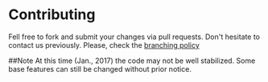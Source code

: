 # Contributing
Fell free to fork and submit your changes via pull requests. Don't hesitate to contact us previously. 
Please, check the [branching policy](branching.md)

##Note
At this time (Jan., 2017) the code may not be well stabilized. Some base features can still be changed without prior notice. 